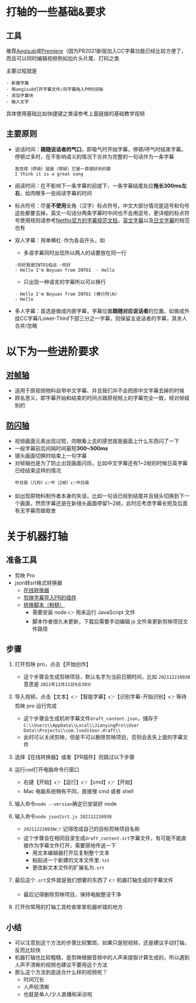 # 打轴的一些基础&要求

## 工具

推荐[Aegisub](https://www.bilibili.com/video/BV1oK411T7kL)或[Premiere](https://www.bilibili.com/video/BV1dy4y1j714)（因为PR2021新版加入CC字幕功能已经比较方便了，而且可以同时编辑视频例如加片头片尾、打码之类

主要过程就是

    - 新建字幕
    - 用aegisub打开字幕文件/将字幕拖入PR时间轴
    - 添加字幕块
    - 输入文字

具体使用基础比如快捷键之类请参考上面链接的基础教学视频

## 主要原则

- 说话时间：**跟随说话者的气口**，即吸气时开始字幕，停顿/呼气时结束字幕。停顿过多时，在不影响语义的情况下合并为完整的一句话作为一条字幕
    ```
    我觉得（停顿）就是（停顿）它是一首很好听的歌
    I think it is a great song
    ```

- 阅读时间：在不影响下一条字幕的前提下，一条字幕结尾处应**拖长300ms左右**，给肉眼多一些阅读字幕的时间

- 标点符号：尽量**不使用**全角（汉字）标点符号，中文大部分情况是逗号和句号 这些都要去掉，英文一句话分两条字幕时中间也不会用逗号，更详细的标点符号使用规则请参考[Netflix官方的字幕规范文档](https://partnerhelp.netflixstudios.com/hc/ja/articles/215767517-Japanese-Timed-Text-Style-Guide)，[英文字幕](https://partnerhelp.netflixstudios.com/hc/en-us/articles/217350977-English-Timed-Text-Style-Guide)以及[日文字幕](https://partnerhelp.netflixstudios.com/hc/ja/articles/215767517-Japanese-Timed-Text-Style-Guide)的规范也有

- 双人字幕：用单横杠`-`作为各自开头，如

    - 多语字幕同时出现所以两人的话要放在同一行
    ```
    -你好我是INTO1伯远 -你好
    - Hello I'm Boyuan from INTO1  - Hello
    ```
    - 只出现一种语言的字幕所以可以换行

    ```
    - Hello I'm Boyuan from INTO1 (换行符\N)
    - Hello
    ```

- 多人字幕：首选是做成内嵌字幕，字幕位置**跟随对应说话者**的位置。如做成外挂CC字幕/Lower-Third下部三分之一字幕，则保留主说话者的字幕，其余人合并/忽略

# 以下为一些进阶要求

## [对帧轴](https://www.bilibili.com/video/BV1oK411T7kL?p=6)

 - 适用于原视频物料自带中文字幕、并且我们并不会把原中文字幕去掉的时候
 - 顾名思义，即字幕开始和结束的时间点跟原视频上的字幕完全一致，帧对帧级别的

## [防闪轴](https://www.bilibili.com/video/BV1oK411T7kL?p=7)

 - 视频画面元素出现过短，肉眼看上去的感觉就是画面上什么东西闪了一下
 - 一般字幕前后间隔时间最短**300~500ms**
 - 镜头画面切换时结束上一句字幕
 - 对帧轴也是为了防止出现画面闪烁，比如中文字幕还有1~2帧的时候日英字幕已经结束这样的情况
   ```
   中日英（几秒）👉中（2帧）👉中日英
   ```
 - 如出现原物料制作者本身的失误，比如一句话已经到结尾并且镜头切换到下一个画面，然而字幕还是在新镜头画面停留1~2帧，此时应考虑字幕长短及后面有无字幕而做取舍

# 关于机器打轴

## 准备工具

- 剪映 Pro
- json转srt格式转换器
   - [在线转换器](https://pansong291.gitee.io/web/html/tool/JianyingPro.html)
   - [剪映字幕导入PR的插件](https://www.bilibili.com/video/BV1qX4y1c7kB)
   - [转换脚本（粗糙）](https://github.com/fofen/jianying-json2srt)
      - 需要安装 node 👉 用来运行 JavaScript 文件
      - 脚本作者很久未更新，下载后需要手动编辑 js 文件来更新剪映项目文件路径

## 步骤

1. 打开剪映 pro，点击【开始创作】

   - 这个步骤会生成剪映项目，默认名字为当前日期时间，比如 `202112210930` 意思是 `2021年12月21日9点30分`

2. 导入视频，点击【文本】👉【智能字幕】👉【识别字幕-开始识别】👉 等待剪映 pro 运行完成

   - 这个步骤会生成机听字幕文件`draft_content.json`，储存于`C:\\Users\\AppData\\Local\\JianyingPro\\User Data\\Projects\\com.lvediteor.draft\\`
   - 此时可以关闭剪映，但是不可以删除剪映项目，否则会丢失上面的字幕文件

3. 选择【在线转换器】或者【PR插件】则跳过以下步骤

4. 运行`cmd`打开电脑命令行窗口

   - 右键【开始】👉【运行】👉【cmd】👉【开始】
   - Mac 电脑系统稍有不同，直接搜 cmd 或者 shell

5. 输入命令`node --version`确定已安装好 node

6. 输入命令`node json2srt.js 202112210930`
   - `202112210930`👉 记得改成自己的目标剪映项目名称
   - 这个步骤会在相同目录生成`draft_content.srt`字幕文件，有可能不能直接作为字幕文件打开，需要原地传送一下
      - 用文本编辑器打开后复制整个文本
      - 粘贴进一个新建的文本文件里`.txt`
      - 更改新文本文件的扩展名为`.srt`
7. 最后这个`.srt`文件就是我们想要的东西了 👉 机器打轴生成的字幕文件

   - 最后记得删除剪映项目，保持电脑整洁干净

8. 打开你常用的打轴工具检查笨笨机器听错的地方

## 小结

- 可以注意到这个方法的步骤比较繁琐，如果只是短视频，还是建议手动打轴，反而比较快
- 机器打轴也比较粗糙，是剪映根据音频中的人声来提取计算生成的，所以遇到人声不清晰的视频也建议不要用这个方法
- 那么这个方法到底适合什么样的视频呢？
  - 时间冗长
  - 人声较清晰
  - 也就是单人/少人直播和采访啦
